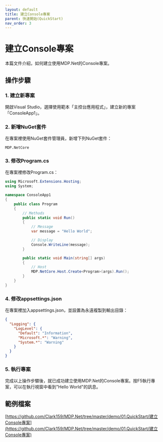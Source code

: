 ```yaml
---
layout: default
title: 建立Console專案
parent: 快速開始(QuickStart)
nav_order: 3
---
```


# 建立Console專案

本篇文件介紹，如何建立使用MDP.Net的Console專案。

## 操作步驟

### 1. 建立新專案

開啟Visual Studio，選擇使用範本「主控台應用程式」，建立新的專案「ConsoleApp1」。

### 2. 新增NuGet套件

在專案裡使用NuGet套件管理員，新增下列NuGet套件：

```
MDP.NetCore
```

### 3. 修改Program.cs

在專案裡修改Program.cs：

```csharp
using Microsoft.Extensions.Hosting;
using System;

namespace ConsoleApp1
{
    public class Program
    {
        // Methods
        public static void Run()
        {
            // Message
            var message = "Hello World";

            // Display
            Console.WriteLine(message);
        }

        public static void Main(string[] args)
        {
            // Host
            MDP.NetCore.Host.Create<Program>(args).Run();
        }
    }
}
```

### 4. 修改appsettings.json

在專案裡加入appsettings.json，並設置為永遠複製到輸出目錄：

```json
{
  "Logging": {
    "LogLevel": {
      "Default": "Information",
      "Microsoft.*": "Warning",
      "System.*": "Warning"
    }
  }
}
```

### 5. 執行專案

完成以上操作步驟後，就已成功建立使用MDP.Net的Console專案。按F5執行專案，可以在執行視窗中看到"Hello World"的訊息。

## 範例檔案

[https://github.com/Clark159/MDP.Net/tree/master/demo/01.QuickStart/建立Console專案](https://github.com/Clark159/MDP.Net/tree/master/demo/01.QuickStart/建立Console專案)
